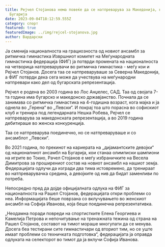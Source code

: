 ```yaml
---
title: Рејчел Стојанова нема повеќе да се натпреварува за Македонија, ќе игра за
  Бугарија
date: 2023-09-04T18:12:59.555Z
category: спорт
featured: true
featuredImage: ../img/rejcel-stojanova.jpg
author: Вардарски
---
```

Ја сменија националноста на грациозноста од новиот ансамбл за ритмичка гимнастика
Извршниот комитет на Меѓународната гимнастичка федерација (ФИГ) ја потврди промената на националноста на четворица натпреварувачи во ритмичка гимнастика - меѓу кои и Рејчел Стојанов. Досега таа се натпреваруваше за Северна Македонија, а ФИГ потврди дека сега може да учествува на меѓународни натпревари како дел од бугарската репрезентација.

Рејчел е родена во 2003 година во Лос Анџелес, САД. Таа од својата 7-та година има бугарско и македонско државјанство. Почнала да се занимава со ритмичка гимнастика на 4-годишна возраст, кога мајка и ја однела во „Герена“ во „Левски“. И покрај тоа што порасна во софискиот клуб и тренира под легендарната Нешка Робева, Рејчел се натпреварува за македонската репрезентација, а во 2019 година дебитираше во женска конкуренција.

Таа се натпреварува поединечно, но се натпреваруваше и со ансамблот „Левски“.

Во 2021 година, по прекинот на кариерата на „дијамантските девојки“ од националниот ансамбл на Бугарија, кои станаа олимписки шампиони на игрите во Токио, Рачел Стојанов е меѓу избраничките на Весела Димитрова за проширениот состав на новиот ансамбл на нашиот земја. Федерацијата одлучи да изгради два тима истовремено, да тренираат во натпреварувачка средина, а девојките од нив да бидат заменливи по потреба.

Непосредно пред да дојде официјалната одлука на ФИГ за националноста на Рашел Стојанов, федерацијата откри проблеми со неа. Информацијата беше поврзана со вклучувањето во женскиот ансамбл на Софија Иванова, која беше поединечна репрезентативка.

„Неодамна поради повреди на спортистките Елена Георгиева и Камелија Петрова и непочитување на тренажната тежина од страна на Рашел Стојанов, составот на тимот мораше многупати да се менува. Досега беа тестирани сите гимнастичари од вториот тим, но се уште имаат проблеми со техничката подготовка“, федерацијата ја оправда одлуката на селекторот во тимот да ја вклучи Софија Иванова.